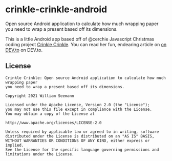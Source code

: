 # crinkle-crinkle-android
Open source Android application to calculate how much wrapping paper you need to wrap a present based off its dimensions.

This is a little Android app based off of @cerchie Javascript Christmas coding project [Crinkle Crinkle](https://github.com/Cerchie/crinkle-crinkle).
You can read her fun, endearing article on [on DEV.to](https://dev.to/cerchie/my-family-solves-a-code-challenge-14ea) on DEV.to.

License
-------

```
Crinkle Crinkle: Open source Android application to calculate how much wrapping paper
you need to wrap a present based off its dimensions.

Copyright 2021 William Seemann

Licensed under the Apache License, Version 2.0 (the "License");
you may not use this file except in compliance with the License.
You may obtain a copy of the License at

http://www.apache.org/licenses/LICENSE-2.0

Unless required by applicable law or agreed to in writing, software
distributed under the License is distributed on an "AS IS" BASIS,
WITHOUT WARRANTIES OR CONDITIONS OF ANY KIND, either express or implied.
See the License for the specific language governing permissions and
limitations under the License.
